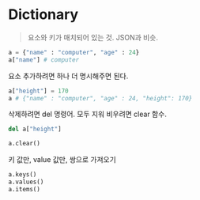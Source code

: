 # Dictionary
> 요소와 키가 매치되어 있는 것. JSON과 비슷.

```python
a = {"name" : "computer", "age" : 24}
a["name"] # computer
```

요소 추가하려면 하나 더 명시해주면 된다. 
```python
a["height"] = 170
a # {"name" : "computer", "age" : 24, "height": 170}
```

삭제하려면 del 명령어. 모두 지워 비우려면 clear 함수.
```python
del a["height"]

a.clear()
```

키 값만, value 값만, 쌍으로 가져오기
```python
a.keys()
a.values()
a.items()
```